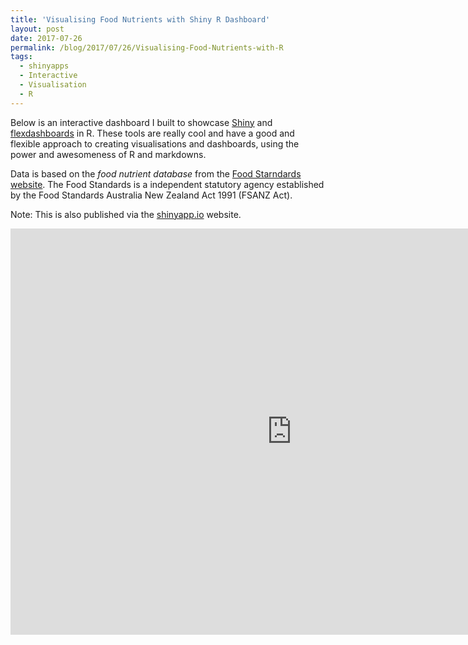 ```yaml
---
title: 'Visualising Food Nutrients with Shiny R Dashboard'
layout: post
date: 2017-07-26
permalink: /blog/2017/07/26/Visualising-Food-Nutrients-with-R
tags:
  - shinyapps
  - Interactive
  - Visualisation
  - R
---
```


Below is an interactive dashboard I built to showcase [Shiny](http://www.shinyapps.io/) and [flexdashboards](http://rmarkdown.rstudio.com/flexdashboard/) in R. These tools are really cool and have a good and flexible approach to creating visualisations and dashboards, using the power and awesomeness of R and markdowns.

Data is based on the *food nutrient database* from the [Food Starndards website](http://www.foodstandards.gov.au/science/monitoringnutrients/ausnut/ausnutdatafiles/Pages/foodnutrient.aspx). The Food Standards is a independent statutory agency established by the Food Standards Australia New Zealand Act 1991 (FSANZ Act).

Note: This is also published via the [shinyapp.io](http://www.shinyapps.io/) website.

<iframe src="https://feliperego.shinyapps.io/visualising_food_nutrients_with_interactive_r_dashboard/" style="border: none; width: 900px; height: 650px"></iframe>
